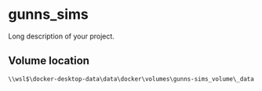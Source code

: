 # gunns_sims

Long description of your project.

## Volume location

`\\wsl$\docker-desktop-data\data\docker\volumes\gunns-sims_volume\_data`
